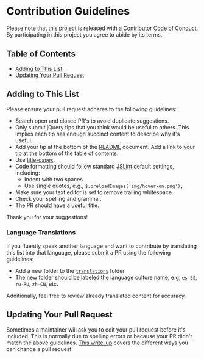 # Contribution Guidelines

Please note that this project is released with a [Contributor Code of Conduct](CODE-OF-CONDUCT.md). By participating in this project you agree to abide by its terms.

## Table of Contents

- [Adding to This List](#adding-to-this-list)
- [Updating Your Pull Request](#updating-your-pull-request)

## Adding to This List

Please ensure your pull request adheres to the following guidelines:

- Search open and closed PR's to avoid duplicate suggestions.
- Only submit jQuery tips that you think would be useful to others. This implies each tip has enough succinct content to describe why it's useful.
- Add your tip at the bottom of the [README](https://github.com/AllThingsSmitty/jquery-tips-everyone-should-know/blob/master/README.md) document. Add a link to your tip at the bottom of the table of contents.
- Use [title-casex](https://titlecaseconverter.com/).
- Code formatting should follow standard [JSLint](http://www.jslint.com/) default settings, including:
  - Indent with two spaces
  - Use single quotes, e.g., `$.preloadImages('img/hover-on.png');`
- Make sure your text editor is set to remove trailing whitespace.
- Check your spelling and grammar.
- The PR should have a useful title.

Thank you for your suggestions!

### Language Translations

If you fluently speak another language and want to contribute by translating this list into that language, please submit a PR using the following guidelines:

- Add a new folder to the [`translations`](https://github.com/AllThingsSmitty/jquery-tips-everyone-should-know/tree/master/translations) folder
- The new folder should be labeled the language culture name, e.g, `es-ES`, `ru-RU`, `zh-CN`, etc.

Additionally, feel free to review already translated content for accuracy.

## Updating Your Pull Request

Sometimes a maintainer will ask you to edit your pull request before it's included. This is normally due to spelling errors or because your PR didn't match the above guidelines. [This write-up](https://github.com/RichardLitt/knowledge/blob/master/github/amending-a-commit-guide.md) covers the different ways you can change a pull request
